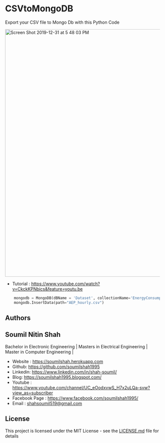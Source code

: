 # CSVtoMongoDB

Export your CSV file to Mongo Db with this Python Code 


<img width="803" alt="Screen Shot 2019-12-31 at 5 48 03 PM" src="https://user-images.githubusercontent.com/39345855/71635834-13103580-2bf6-11ea-9de1-cc515ca72e4c.png">

* Tutorial : https://www.youtube.com/watch?v=CkckKPNbics&feature=youtu.be



```python
    mongodb = MongoDB(dBName = 'Dataset', collectionName='EnergyConsumption')
    mongodb.InsertData(path="AEP_hourly.csv")

```



## Authors

## Soumil Nitin Shah 
Bachelor in Electronic Engineering |
Masters in Electrical Engineering | 
Master in Computer Engineering |

* Website : https://soumilshah.herokuapp.com
* Github: https://github.com/soumilshah1995
* Linkedin: https://www.linkedin.com/in/shah-soumil/
* Blog: https://soumilshah1995.blogspot.com/
* Youtube : https://www.youtube.com/channel/UC_eOodxvwS_H7x2uLQa-svw?view_as=subscriber
* Facebook Page : https://www.facebook.com/soumilshah1995/
* Email : shahsoumil519@gmail.com



## License

This project is licensed under the MIT License - see the [LICENSE.md](LICENSE.md) file for details


